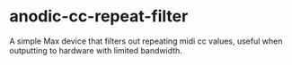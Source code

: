 # anodic-cc-repeat-filter
A simple Max device that filters out repeating midi cc values, useful when outputting to hardware with limited bandwidth.
